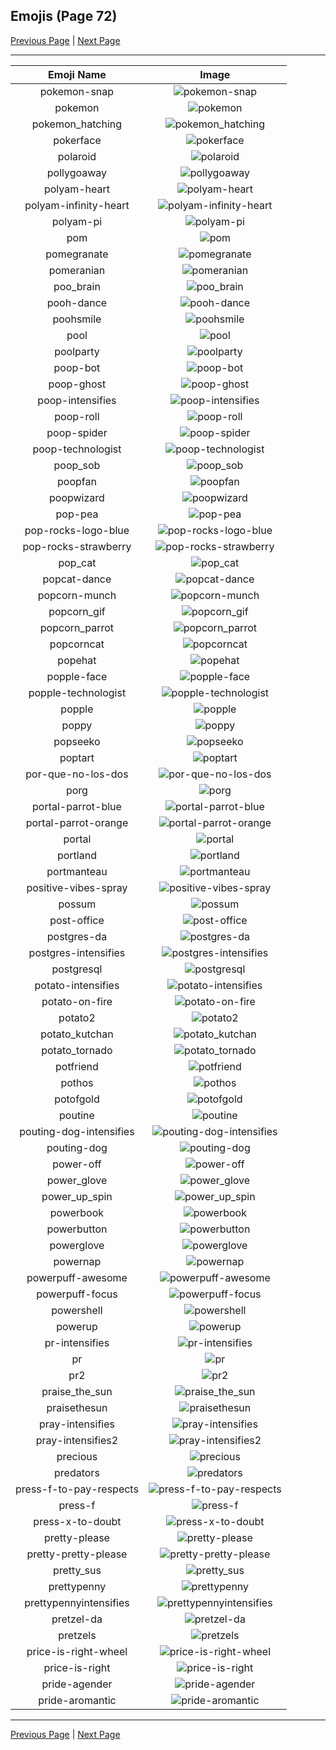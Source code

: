 
## Emojis (Page 72)

[Previous Page](/docs/hashicorp/page-p-0071.md)
  | [Next Page](/docs/hashicorp/page-p-0073.md)

<hr />

|Emoji Name|Image|
| :-: | :-: |
|pokemon-snap| ![pokemon-snap](/emojis/hashicorp/pokemon-snap.png)|
|pokemon| ![pokemon](/emojis/hashicorp/pokemon.png)|
|pokemon_hatching| ![pokemon_hatching](/emojis/hashicorp/pokemon_hatching.gif)|
|pokerface| ![pokerface](/emojis/hashicorp/pokerface.png)|
|polaroid| ![polaroid](/emojis/hashicorp/polaroid.png)|
|pollygoaway| ![pollygoaway](/emojis/hashicorp/pollygoaway.png)|
|polyam-heart| ![polyam-heart](/emojis/hashicorp/polyam-heart.png)|
|polyam-infinity-heart| ![polyam-infinity-heart](/emojis/hashicorp/polyam-infinity-heart.png)|
|polyam-pi| ![polyam-pi](/emojis/hashicorp/polyam-pi.png)|
|pom| ![pom](/emojis/hashicorp/pom.jpg)|
|pomegranate| ![pomegranate](/emojis/hashicorp/pomegranate.png)|
|pomeranian| ![pomeranian](/emojis/hashicorp/pomeranian.png)|
|poo_brain| ![poo_brain](/emojis/hashicorp/poo_brain.gif)|
|pooh-dance| ![pooh-dance](/emojis/hashicorp/pooh-dance.gif)|
|poohsmile| ![poohsmile](/emojis/hashicorp/poohsmile.png)|
|pool| ![pool](/emojis/hashicorp/pool.png)|
|poolparty| ![poolparty](/emojis/hashicorp/poolparty.gif)|
|poop-bot| ![poop-bot](/emojis/hashicorp/poop-bot.png)|
|poop-ghost| ![poop-ghost](/emojis/hashicorp/poop-ghost.png)|
|poop-intensifies| ![poop-intensifies](/emojis/hashicorp/poop-intensifies.gif)|
|poop-roll| ![poop-roll](/emojis/hashicorp/poop-roll.gif)|
|poop-spider| ![poop-spider](/emojis/hashicorp/poop-spider.png)|
|poop-technologist| ![poop-technologist](/emojis/hashicorp/poop-technologist.png)|
|poop_sob| ![poop_sob](/emojis/hashicorp/poop_sob.png)|
|poopfan| ![poopfan](/emojis/hashicorp/poopfan.gif)|
|poopwizard| ![poopwizard](/emojis/hashicorp/poopwizard.png)|
|pop-pea| ![pop-pea](/emojis/hashicorp/pop-pea.png)|
|pop-rocks-logo-blue| ![pop-rocks-logo-blue](/emojis/hashicorp/pop-rocks-logo-blue.png)|
|pop-rocks-strawberry| ![pop-rocks-strawberry](/emojis/hashicorp/pop-rocks-strawberry.png)|
|pop_cat| ![pop_cat](/emojis/hashicorp/pop_cat.gif)|
|popcat-dance| ![popcat-dance](/emojis/hashicorp/popcat-dance.gif)|
|popcorn-munch| ![popcorn-munch](/emojis/hashicorp/popcorn-munch.gif)|
|popcorn_gif| ![popcorn_gif](/emojis/hashicorp/popcorn_gif.gif)|
|popcorn_parrot| ![popcorn_parrot](/emojis/hashicorp/popcorn_parrot.gif)|
|popcorncat| ![popcorncat](/emojis/hashicorp/popcorncat.gif)|
|popehat| ![popehat](/emojis/hashicorp/popehat.png)|
|popple-face| ![popple-face](/emojis/hashicorp/popple-face.png)|
|popple-technologist| ![popple-technologist](/emojis/hashicorp/popple-technologist.png)|
|popple| ![popple](/emojis/hashicorp/popple.png)|
|poppy| ![poppy](/emojis/hashicorp/poppy.png)|
|popseeko| ![popseeko](/emojis/hashicorp/popseeko.jpg)|
|poptart| ![poptart](/emojis/hashicorp/poptart.png)|
|por-que-no-los-dos| ![por-que-no-los-dos](/emojis/hashicorp/por-que-no-los-dos.png)|
|porg| ![porg](/emojis/hashicorp/porg.png)|
|portal-parrot-blue| ![portal-parrot-blue](/emojis/hashicorp/portal-parrot-blue.gif)|
|portal-parrot-orange| ![portal-parrot-orange](/emojis/hashicorp/portal-parrot-orange.gif)|
|portal| ![portal](/emojis/hashicorp/portal.png)|
|portland| ![portland](/emojis/hashicorp/portland.jpg)|
|portmanteau| ![portmanteau](/emojis/hashicorp/portmanteau.png)|
|positive-vibes-spray| ![positive-vibes-spray](/emojis/hashicorp/positive-vibes-spray.png)|
|possum| ![possum](/emojis/hashicorp/possum.png)|
|post-office| ![post-office](/emojis/hashicorp/post-office.jpg)|
|postgres-da| ![postgres-da](/emojis/hashicorp/postgres-da.png)|
|postgres-intensifies| ![postgres-intensifies](/emojis/hashicorp/postgres-intensifies.gif)|
|postgresql| ![postgresql](/emojis/hashicorp/postgresql.png)|
|potato-intensifies| ![potato-intensifies](/emojis/hashicorp/potato-intensifies.gif)|
|potato-on-fire| ![potato-on-fire](/emojis/hashicorp/potato-on-fire.gif)|
|potato2| ![potato2](/emojis/hashicorp/potato2.png)|
|potato_kutchan| ![potato_kutchan](/emojis/hashicorp/potato_kutchan.jpg)|
|potato_tornado| ![potato_tornado](/emojis/hashicorp/potato_tornado.png)|
|potfriend| ![potfriend](/emojis/hashicorp/potfriend.png)|
|pothos| ![pothos](/emojis/hashicorp/pothos.jpg)|
|potofgold| ![potofgold](/emojis/hashicorp/potofgold.png)|
|poutine| ![poutine](/emojis/hashicorp/poutine.png)|
|pouting-dog-intensifies| ![pouting-dog-intensifies](/emojis/hashicorp/pouting-dog-intensifies.gif)|
|pouting-dog| ![pouting-dog](/emojis/hashicorp/pouting-dog.png)|
|power-off| ![power-off](/emojis/hashicorp/power-off.png)|
|power_glove| ![power_glove](/emojis/hashicorp/power_glove.png)|
|power_up_spin| ![power_up_spin](/emojis/hashicorp/power_up_spin.gif)|
|powerbook| ![powerbook](/emojis/hashicorp/powerbook.png)|
|powerbutton| ![powerbutton](/emojis/hashicorp/powerbutton.png)|
|powerglove| ![powerglove](/emojis/hashicorp/powerglove.png)|
|powernap| ![powernap](/emojis/hashicorp/powernap.jpg)|
|powerpuff-awesome| ![powerpuff-awesome](/emojis/hashicorp/powerpuff-awesome.png)|
|powerpuff-focus| ![powerpuff-focus](/emojis/hashicorp/powerpuff-focus.gif)|
|powershell| ![powershell](/emojis/hashicorp/powershell.jpg)|
|powerup| ![powerup](/emojis/hashicorp/powerup.gif)|
|pr-intensifies| ![pr-intensifies](/emojis/hashicorp/pr-intensifies.gif)|
|pr| ![pr](/emojis/hashicorp/pr.png)|
|pr2| ![pr2](/emojis/hashicorp/pr2.png)|
|praise_the_sun| ![praise_the_sun](/emojis/hashicorp/praise_the_sun.gif)|
|praisethesun| ![praisethesun](/emojis/hashicorp/praisethesun.jpg)|
|pray-intensifies| ![pray-intensifies](/emojis/hashicorp/pray-intensifies.gif)|
|pray-intensifies2| ![pray-intensifies2](/emojis/hashicorp/pray-intensifies2.gif)|
|precious| ![precious](/emojis/hashicorp/precious.jpg)|
|predators| ![predators](/emojis/hashicorp/predators.png)|
|press-f-to-pay-respects| ![press-f-to-pay-respects](/emojis/hashicorp/press-f-to-pay-respects.png)|
|press-f| ![press-f](/emojis/hashicorp/press-f.png)|
|press-x-to-doubt| ![press-x-to-doubt](/emojis/hashicorp/press-x-to-doubt.png)|
|pretty-please| ![pretty-please](/emojis/hashicorp/pretty-please.png)|
|pretty-pretty-please| ![pretty-pretty-please](/emojis/hashicorp/pretty-pretty-please.png)|
|pretty_sus| ![pretty_sus](/emojis/hashicorp/pretty_sus.png)|
|prettypenny| ![prettypenny](/emojis/hashicorp/prettypenny.jpg)|
|prettypennyintensifies| ![prettypennyintensifies](/emojis/hashicorp/prettypennyintensifies.gif)|
|pretzel-da| ![pretzel-da](/emojis/hashicorp/pretzel-da.png)|
|pretzels| ![pretzels](/emojis/hashicorp/pretzels.png)|
|price-is-right-wheel| ![price-is-right-wheel](/emojis/hashicorp/price-is-right-wheel.gif)|
|price-is-right| ![price-is-right](/emojis/hashicorp/price-is-right.png)|
|pride-agender| ![pride-agender](/emojis/hashicorp/pride-agender.png)|
|pride-aromantic| ![pride-aromantic](/emojis/hashicorp/pride-aromantic.png)|

<hr/>

[Previous Page](/docs/hashicorp/page-p-0071.md)
  | [Next Page](/docs/hashicorp/page-p-0073.md)